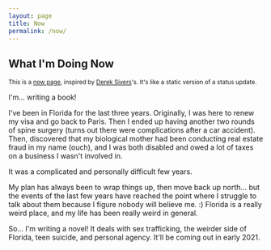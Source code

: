 ```yaml
---
layout: page
title: Now
permalink: /now/
---
```


## What I'm Doing Now

<small>This is a <a href="http://nownownow.com/about">now page</a>, inspired by <a href="https://sive.rs/nowff">Derek Sivers</a>'s. It's like a static version of a status update.</small>

I'm... writing a book!

I've been in Florida for the last three years. Originally, I was here to renew my visa and go back to Paris. Then I ended up having another two rounds of spine surgery (turns out there were complications after a car accident). Then, discovered that my biological mother had been conducting real estate fraud in my name (ouch), and I was both disabled and owed a lot of taxes on a business I wasn't involved in.

It was a complicated and personally difficult few years. 

My plan has always been to wrap things up, then move back up north... but the events of the last few years have reached the point where I struggle to talk about them because I figure nobody will believe me. :) Florida is a really weird place, and my life has been really weird in general.

So... I'm writing a novel! It deals with sex trafficking, the weirder side of Florida, teen suicide, and personal agency. It'll be coming out in early 2021. 

